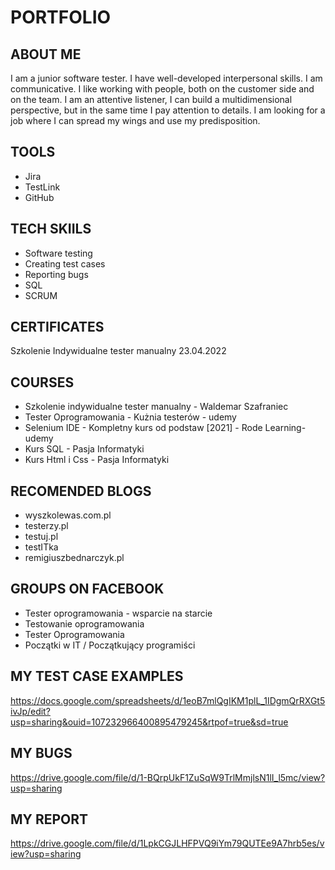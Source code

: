 # PORTFOLIO
## ABOUT ME
I am a junior software tester. I have well-developed interpersonal skills.
I am communicative. I like working with people, both on the customer side and on the
team.
I am an attentive listener, I can
build a multidimensional perspective,
but in the same time I pay attention to
details. I am looking for a job where I can
spread my wings and use my
predisposition.

## TOOLS
* Jira
* TestLink
* GitHub
## TECH SKIILS
* Software testing
* Creating test cases
* Reporting bugs
* SQL
* SCRUM
## CERTIFICATES
Szkolenie Indywidualne tester manualny 23.04.2022
## COURSES
* Szkolenie indywidualne tester manualny - Waldemar Szafraniec
* Tester Oprogramowania - Kużnia testerów - udemy
* Selenium IDE - Kompletny kurs od podstaw [2021] - Rode Learning- udemy
* Kurs SQL - Pasja Informatyki
* Kurs Html i Css - Pasja Informatyki
## RECOMENDED BLOGS
* wyszkolewas.com.pl
* testerzy.pl
* testuj.pl
* testITka
* remigiuszbednarczyk.pl
## GROUPS ON FACEBOOK
* Tester oprogramowania - wsparcie na starcie
* Testowanie oprogramowania
* Tester Oprogramowania
* Początki w IT / Początkujący programiści

## MY TEST CASE EXAMPLES

https://docs.google.com/spreadsheets/d/1eoB7mlQgIKM1plL_1IDgmQrRXGt5ivJp/edit?usp=sharing&ouid=107232966400895479245&rtpof=true&sd=true
## MY BUGS

https://drive.google.com/file/d/1-BQrpUkF1ZuSqW9TrlMmjlsN1lI_l5mc/view?usp=sharing

## MY REPORT

https://drive.google.com/file/d/1LpkCGJLHFPVQ9iYm79QUTEe9A7hrb5es/view?usp=sharing

